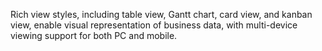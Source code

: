
Rich view styles, including table view, Gantt chart, card view, and kanban view, enable visual representation of business data, with multi-device viewing support for both PC and mobile.

